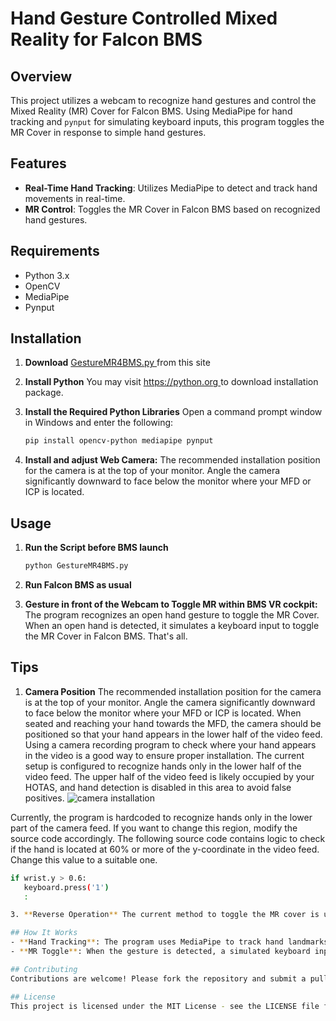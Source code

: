 # Hand Gesture Controlled Mixed Reality for Falcon BMS

## Overview
This project utilizes a webcam to recognize hand gestures and control the Mixed Reality (MR) Cover for Falcon BMS. Using MediaPipe for hand tracking and `pynput` for simulating keyboard inputs, this program toggles the MR Cover in response to simple hand gestures.

## Features
- **Real-Time Hand Tracking**: Utilizes MediaPipe to detect and track hand movements in real-time.
- **MR Control**: Toggles the MR Cover in Falcon BMS based on recognized hand gestures.

## Requirements
- Python 3.x
- OpenCV
- MediaPipe
- Pynput

## Installation
1. **Download**
[GestureMR4BMS.py
](https://github.com/solemnify2/GestureMR4BMS/blob/main/GestureMR4BMS.py) from this site

2. **Install Python** You may visit [https://python.org
](https://www.python.org/) to download installation package.

4. **Install the Required Python Libraries** Open a command prompt window in Windows and enter the following:
   ```bash
   pip install opencv-python mediapipe pynput

5. **Install and adjust Web Camera:** The recommended installation position for the camera is at the top of your monitor. Angle the camera significantly downward to face below the monitor where your MFD or ICP is located.

## Usage
1. **Run the Script before BMS launch**
   ```bash
   python GestureMR4BMS.py

2. **Run Falcon BMS as usual**

3. **Gesture in front of the Webcam to Toggle MR within BMS VR cockpit:** The program recognizes an open hand gesture to toggle the MR Cover. When an open hand is detected, it simulates a keyboard input to toggle the MR Cover in Falcon BMS. 
That's all.

## Tips

1. **Camera Position** The recommended installation position for the camera is at the top of your monitor. Angle the camera significantly downward to face below the monitor where your MFD or ICP is located. When seated and reaching your hand towards the MFD, the camera should be positioned so that your hand appears in the lower half of the video feed. Using a camera recording program to check where your hand appears in the video is a good way to ensure proper installation. The current setup is configured to recognize hands only in the lower half of the video feed. The upper half of the video feed is likely occupied by your HOTAS, and hand detection is disabled in this area to avoid false positives.
   ![camera installation](https://github.com/solemnify2/GestureMR4BMS/assets/50224420/078c2136-c10b-462d-a8b5-429b905813cf)

Currently, the program is hardcoded to recognize hands only in the lower part of the camera feed. If you want to change this region, modify the source code accordingly. The following source code contains logic to check if the hand is located at 60% or more of the y-coordinate in the video feed. Change this value to a suitable one.

   ```bash
   if wrist.y > 0.6:
      keyboard.press('1')
      :

3. **Reverse Operation** The current method to toggle the MR cover is using the keyboard input Shift+1. This operates on a toggle basis, which means the MR cover might turn on or off in reverse if there are detection errors. If you encounter this issue, you can manually resolve it by pressing Shift+1 on your keyboard. This manual input should correct the toggle state. It would greatly help resolve this issue if the Falcon BMS team could change the MR cover toggle key to a dedicated on/off key. This would eliminate the ambiguity caused by the toggle mechanism and ensure more reliable operation.

## How It Works
- **Hand Tracking**: The program uses MediaPipe to track hand landmarks in real-time through the webcam.
- **MR Toggle**: When the gesture is detected, a simulated keyboard input (pressing 'shift D1') is sent to toggle the MR Cover in Falcon BMS.

## Contributing
Contributions are welcome! Please fork the repository and submit a pull request with your improvements.

## License
This project is licensed under the MIT License - see the LICENSE file for details.



